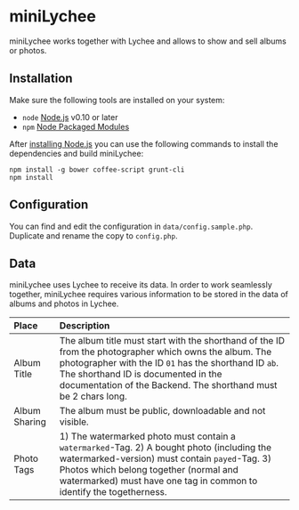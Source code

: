 # miniLychee

miniLychee works together with Lychee and allows to show and sell albums or photos.

## Installation

Make sure the following tools are installed on your system:

- `node` [Node.js](http://nodejs.org) v0.10 or later
- `npm` [Node Packaged Modules](https://www.npmjs.org)

After [installing Node.js](http://nodejs.org) you can use the following commands to install the dependencies and build miniLychee:

	npm install -g bower coffee-script grunt-cli
	npm install
	
## Configuration

You can find and edit the configuration in `data/config.sample.php`. Duplicate and rename the copy to `config.php`.

## Data

miniLychee uses Lychee to receive its data. In order to work seamlessly together, miniLychee requires various information to be stored in the data of albums and photos in Lychee.

| Place | Description |
|:-----------|:------------|
| Album Title | The album title must start with the shorthand of the ID from the photographer which owns the album. The photographer with the ID `01` has the shorthand ID `ab`. The shorthand ID is documented in the documentation of the Backend. The shorthand must be 2 chars long. |
| Album Sharing | The album must be public, downloadable and not visible. |
| Photo Tags | 1) The watermarked photo must contain a `watermarked`-Tag. 2) A bought photo (including the watermarked-version) must contain `payed`-Tag. 3) Photos which belong together (normal and watermarked) must have one tag in common to identify the togetherness. |